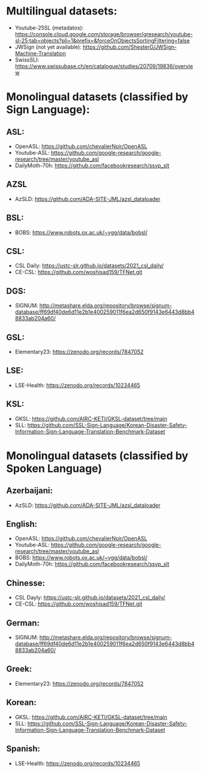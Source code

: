 
# Multilingual datasets:
- Youtube-25SL (metadatos): https://console.cloud.google.com/storage/browser/gresearch/youtube-sl-25;tab=objects?pli=1&prefix=&forceOnObjectsSortingFiltering=false
- JWSign (not yet available): https://github.com/ShesterG/JWSign-Machine-Translation
- SwissSLI: https://www.swissubase.ch/en/catalogue/studies/20709/19836/overview


# Monolingual datasets (classified by Sign Language):

## ASL: 
- OpenASL: https://github.com/chevalierNoir/OpenASL
- Youtube-ASL: https://github.com/google-research/google-research/tree/master/youtube_asl
- DailyMoth-70h: https://github.com/facebookresearch/ssvp_slt

## AZSL
- AzSLD: https://github.com/ADA-SITE-JML/azsl_dataloader

## BSL:
- BOBS: https://www.robots.ox.ac.uk/~vgg/data/bobsl/

## CSL: 
- CSL Daily: https://ustc-slr.github.io/datasets/2021_csl_daily/
- CE-CSL: https://github.com/woshisad159/TFNet.git

## DGS:
- SIGNUM: http://metashare.elda.org/repository/browse/signum-database/ff69df40de6d11e2b1e400259011f6ea2d650f9143e6443d8bb48833ab204a60/

## GSL: 
- Elementary23: https://zenodo.org/records/7847052

## LSE: 
- LSE-Health: https://zenodo.org/records/10234465

## KSL:
- GKSL: https://github.com/AIRC-KETI/GKSL-dataset/tree/main
- SLL: https://github.com/SSL-Sign-Language/Korean-Disaster-Safety-Information-Sign-Language-Translation-Benchmark-Dataset


# Monolingual datasets (classified by Spoken Language)

## Azerbaijani:
- AzSLD: https://github.com/ADA-SITE-JML/azsl_dataloader


## English:
- OpenASL: https://github.com/chevalierNoir/OpenASL
- Youtube-ASL: https://github.com/google-research/google-research/tree/master/youtube_asl
- BOBS: https://www.robots.ox.ac.uk/~vgg/data/bobsl/
- DailyMoth-70h: https://github.com/facebookresearch/ssvp_slt

## Chinesse: 
- CSL Dayly: https://ustc-slr.github.io/datasets/2021_csl_daily/
- CE-CSL: https://github.com/woshisad159/TFNet.git

## German:

- SIGNUM: http://metashare.elda.org/repository/browse/signum-database/ff69df40de6d11e2b1e400259011f6ea2d650f9143e6443d8bb48833ab204a60/

## Greek: 
- Elementary23: https://zenodo.org/records/7847052


## Korean:
- GKSL: https://github.com/AIRC-KETI/GKSL-dataset/tree/main
- SLL: https://github.com/SSL-Sign-Language/Korean-Disaster-Safety-Information-Sign-Language-Translation-Benchmark-Dataset


## Spanish: 
- LSE-Health: https://zenodo.org/records/10234465


